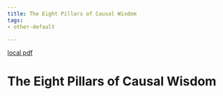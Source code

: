 ```yaml
---
title: The Eight Pillars of Causal Wisdom
tags:
- other-default

---
```


[local pdf](../../../pdfs/The%20Eight%20Pillars%20of%20Causal%20Wisdom.pdf)

# The Eight Pillars of Causal Wisdom
